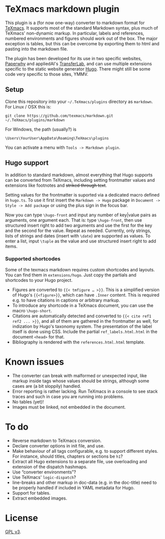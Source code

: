 # TeXmacs markdown plugin

This plugin is a (for now one-way) converter to markdown format for 
[TeXmacs](http://www.texmacs.org/). It supports most of the standard Markdown 
syntax, plus much of TeXmacs' non-dynamic markup. In particular, labels and 
references, numbered environments and figures should work out of the box. The 
major exception is tables, but this can be overcome by exporting them to html 
and pasting into the markdown file.

The plugin has been developed for its use in two specific websites, 
[Paperwhy](https://paperwhy.8027.org/) and appliedAI's 
[TransferLab](https://transferlab.appliedai.de/), and can use multiple 
extensions specific to the static website generator [Hugo](https://gohugo.io/). 
There might still be some code very specific to those sites, YMMV.

## Setup

Clone this repository into your `~/.TeXmacs/plugins` directory as `markdown`. 
For Linux / OSX this is:

```shell
git clone https://github.com/texmacs/markdown.git ~/.TeXmacs/plugins/markdown
```

For Windows, the path (usually?) is

```shell
\Users\YourUser\AppData\Roaming\TeXmacs\plugins
```

You can activate a menu with `Tools -> Markdown plugin`.

## Hugo support

In addition to standard markdown, almost everything that Hugo supports can be 
converted from TeXmacs, including setting frontmatter values and extensions 
like footnotes and ~~striked through text~~.

Setting values for the frontmatter is suported via a dedicated macro defined 
in `hugo.ts`. To use it first insert the `Markdown -> Hugo` package in 
`Document -> Style -> Add package` or using the plus sign in the focus bar.

Now you can type `\hugo-front` and input any number of key|value pairs as 
arguments, one argument each. That is: type `\hugo-front`, then use structured 
insert right to add two arguments and use the first for the key and the second 
for the value. Repeat as needed. Currently, only strings, lists of strings and 
dates (insert with `\date`) are supported as values. To enter a list, input 
`\tuple` as the value and use structured insert right to add items.

### Supported shortcodes

Some of the texmacs markdown requires custom shortcodes and layouts. You can
find them in `extensions/hugo`. Just copy the partials and shortcodes to your
Hugo project.

  * Figures are converted to `{{< tmfigure … >}}`. This is a simplified version
  of Hugo's `{{<figure>}}`, which can have `.Inner` content. This is required
  e.g. to have citations in captions or arbitrary markup.
  * To introduce any shortcode in a TeXmacs document, you can use the macro 
  `\hugo-short`.
  * Citations are automatically detected and converted to 
  `{{< cite ref1 ref2 ... >}}`, and all of them are gathered in the frontmatter
  as well, for indization by Hugo's taxonomy system. The presentation of the
  label itself is done using CSS. Include the partial `ref_labels.html.html`
  in the document `<head>` for that.
  * Bibliography is rendered with the `references.html.html` template.

# Known issues

  * The converter can break with malformed or unexpected input, like markup 
  inside tags whose values should be strings, although some cases are (a bit
  sloppily) handled.
  * Error reporting is rather lacking. Run TeXmacs in a console to see stack 
  traces and such in case you are running into problems.
  * No tables (yet)!
  * Images must be linked, not embedded in the document.

# To do

  * Reverse markdown to TeXmacs conversion.
  * Declare converter options in init file, and use.
  * Make behaviour of all tags configurable, e.g. to support different styles. 
  For instance, should titles, chapters or sections be `h1`?
  * Extract all Hugo extensions to a separate file, use overloading and 
  extension of the dispatch hashmaps.
  * Use “converter environments”?
  * Use TeXmacs' `logic-dispatch`?
  * line-breaks and other markup in doc-data (e.g. in the doc-title) need to be 
  properly handled if included in YAML metadata for Hugo.
  * Support for tables.
  * Extract embedded images.

# License

[GPL v3](https://www.gnu.org/licenses/gpl-3.0.en.html).

